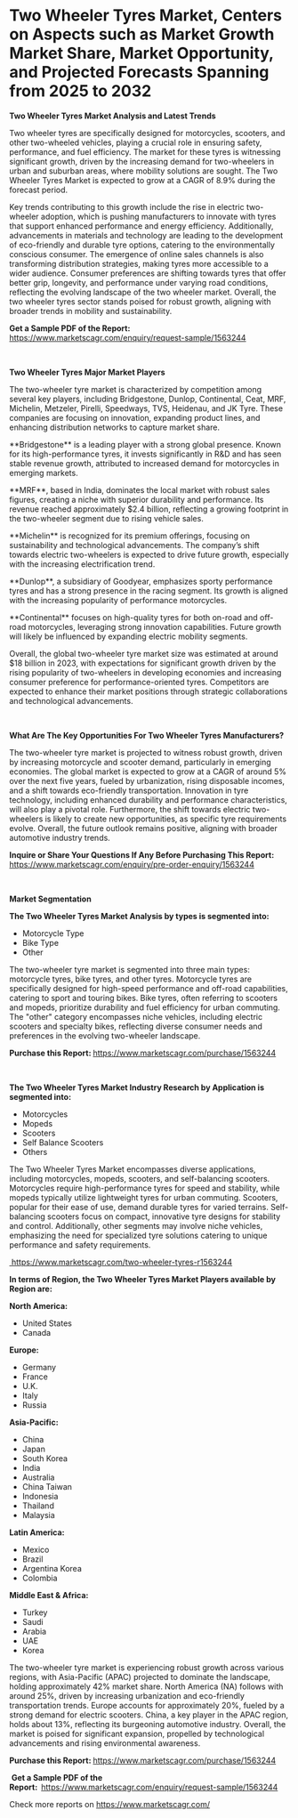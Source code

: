 <p><h1>Two Wheeler Tyres Market, Centers on Aspects such as Market Growth Market Share, Market Opportunity, and Projected Forecasts Spanning from 2025 to 2032</h1></p><p><strong>Two Wheeler Tyres Market Analysis and Latest Trends</strong></p>
<p><p>Two wheeler tyres are specifically designed for motorcycles, scooters, and other two-wheeled vehicles, playing a crucial role in ensuring safety, performance, and fuel efficiency. The market for these tyres is witnessing significant growth, driven by the increasing demand for two-wheelers in urban and suburban areas, where mobility solutions are sought. The Two Wheeler Tyres Market is expected to grow at a CAGR of 8.9% during the forecast period. </p><p>Key trends contributing to this growth include the rise in electric two-wheeler adoption, which is pushing manufacturers to innovate with tyres that support enhanced performance and energy efficiency. Additionally, advancements in materials and technology are leading to the development of eco-friendly and durable tyre options, catering to the environmentally conscious consumer. The emergence of online sales channels is also transforming distribution strategies, making tyres more accessible to a wider audience. Consumer preferences are shifting towards tyres that offer better grip, longevity, and performance under varying road conditions, reflecting the evolving landscape of the two wheeler market. Overall, the two wheeler tyres sector stands poised for robust growth, aligning with broader trends in mobility and sustainability.</p></p>
<p><strong>Get a Sample PDF of the Report:&nbsp;</strong> <a href="https://www.marketscagr.com/enquiry/request-sample/1563244?utm_campaign=2306&utm_medium=2&utm_source=Github&utm_content=ia&utm_term=22022025&utm_id=two-wheeler-tyres">https://www.marketscagr.com/enquiry/request-sample/1563244</a></p>
<p>&nbsp;</p>
<p><strong>Two Wheeler Tyres Major Market Players</strong></p>
<p><p>The two-wheeler tyre market is characterized by competition among several key players, including Bridgestone, Dunlop, Continental, Ceat, MRF, Michelin, Metzeler, Pirelli, Speedways, TVS, Heidenau, and JK Tyre. These companies are focusing on innovation, expanding product lines, and enhancing distribution networks to capture market share.</p><p>**Bridgestone** is a leading player with a strong global presence. Known for its high-performance tyres, it invests significantly in R&D and has seen stable revenue growth, attributed to increased demand for motorcycles in emerging markets.</p><p>**MRF**, based in India, dominates the local market with robust sales figures, creating a niche with superior durability and performance. Its revenue reached approximately $2.4 billion, reflecting a growing footprint in the two-wheeler segment due to rising vehicle sales.</p><p>**Michelin** is recognized for its premium offerings, focusing on sustainability and technological advancements. The company’s shift towards electric two-wheelers is expected to drive future growth, especially with the increasing electrification trend.</p><p>**Dunlop**, a subsidiary of Goodyear, emphasizes sporty performance tyres and has a strong presence in the racing segment. Its growth is aligned with the increasing popularity of performance motorcycles.</p><p>**Continental** focuses on high-quality tyres for both on-road and off-road motorcycles, leveraging strong innovation capabilities. Future growth will likely be influenced by expanding electric mobility segments.</p><p>Overall, the global two-wheeler tyre market size was estimated at around $18 billion in 2023, with expectations for significant growth driven by the rising popularity of two-wheelers in developing economies and increasing consumer preference for performance-oriented tyres. Competitors are expected to enhance their market positions through strategic collaborations and technological advancements.</p></p>
<p>&nbsp;</p>
<p><strong>What Are The Key Opportunities For Two Wheeler Tyres Manufacturers?</strong></p>
<p><p>The two-wheeler tyre market is projected to witness robust growth, driven by increasing motorcycle and scooter demand, particularly in emerging economies. The global market is expected to grow at a CAGR of around 5% over the next five years, fueled by urbanization, rising disposable incomes, and a shift towards eco-friendly transportation. Innovation in tyre technology, including enhanced durability and performance characteristics, will also play a pivotal role. Furthermore, the shift towards electric two-wheelers is likely to create new opportunities, as specific tyre requirements evolve. Overall, the future outlook remains positive, aligning with broader automotive industry trends.</p></p>
<p><strong>Inquire or Share Your Questions If Any Before Purchasing This Report:</strong> <a href="https://www.marketscagr.com/enquiry/pre-order-enquiry/1563244?utm_campaign=2306&utm_medium=2&utm_source=Github&utm_content=ia&utm_term=22022025&utm_id=two-wheeler-tyres">https://www.marketscagr.com/enquiry/pre-order-enquiry/1563244</a></p>
<p>&nbsp;</p>
<p><strong>Market Segmentation</strong></p>
<p><strong>The Two Wheeler Tyres Market Analysis by types is segmented into:</strong></p>
<p><ul><li>Motorcycle Type</li><li>Bike Type</li><li>Other</li></ul></p>
<p><p>The two-wheeler tyre market is segmented into three main types: motorcycle tyres, bike tyres, and other tyres. Motorcycle tyres are specifically designed for high-speed performance and off-road capabilities, catering to sport and touring bikes. Bike tyres, often referring to scooters and mopeds, prioritize durability and fuel efficiency for urban commuting. The "other" category encompasses niche vehicles, including electric scooters and specialty bikes, reflecting diverse consumer needs and preferences in the evolving two-wheeler landscape.</p></p>
<p><strong>Purchase this Report:&nbsp;</strong><a href="https://www.marketscagr.com/purchase/1563244?utm_campaign=2306&utm_medium=2&utm_source=Github&utm_content=ia&utm_term=22022025&utm_id=two-wheeler-tyres">https://www.marketscagr.com/purchase/1563244</a></p>
<p>&nbsp;</p>
<p><strong>The Two Wheeler Tyres Market Industry Research by Application is segmented into:</strong></p>
<p><ul><li>Motorcycles</li><li>Mopeds</li><li>Scooters</li><li>Self Balance Scooters</li><li>Others</li></ul></p>
<p><p>The Two Wheeler Tyres Market encompasses diverse applications, including motorcycles, mopeds, scooters, and self-balancing scooters. Motorcycles require high-performance tyres for speed and stability, while mopeds typically utilize lightweight tyres for urban commuting. Scooters, popular for their ease of use, demand durable tyres for varied terrains. Self-balancing scooters focus on compact, innovative tyre designs for stability and control. Additionally, other segments may involve niche vehicles, emphasizing the need for specialized tyre solutions catering to unique performance and safety requirements.</p></p>
<p><a href="https://www.marketscagr.com/two-wheeler-tyres-r1563244?utm_campaign=2306&utm_medium=2&utm_source=Github&utm_content=ia&utm_term=22022025&utm_id=two-wheeler-tyres">&nbsp;https://www.marketscagr.com/two-wheeler-tyres-r1563244</a></p>
<p><strong>In terms of Region, the Two Wheeler Tyres Market Players available by Region are:</strong></p>
<p>
    <p> <strong> North America: </strong>
        <ul>
            <li>United States</li>
            <li>Canada</li>
        </ul>
        </p> 
    <p> <strong> Europe: </strong>
        <ul>
            <li>Germany</li>
            <li>France</li>
            <li>U.K.</li>
            <li>Italy</li>
            <li>Russia</li>
        </ul>
        </p> 
    <p> <strong> Asia-Pacific: </strong>
        <ul>
            <li>China</li>
            <li>Japan</li>
            <li>South Korea</li>
            <li>India</li>
            <li>Australia</li>
            <li>China Taiwan</li>
            <li>Indonesia</li>
            <li>Thailand</li>
            <li>Malaysia</li>
        </ul>
        </p> 
    <p> <strong> Latin America: </strong>
        <ul>
            <li>Mexico</li>
            <li>Brazil</li>
            <li>Argentina Korea</li>
            <li>Colombia</li>
        </ul>
        </p> 
    <p> <strong> Middle East & Africa: </strong>
        <ul>
            <li>Turkey</li>
            <li>Saudi</li>
            <li>Arabia</li>
            <li>UAE</li>
            <li>Korea</li>
        </ul>
    </p>
    </p>
<p><p>The two-wheeler tyre market is experiencing robust growth across various regions, with Asia-Pacific (APAC) projected to dominate the landscape, holding approximately 42% market share. North America (NA) follows with around 25%, driven by increasing urbanization and eco-friendly transportation trends. Europe accounts for approximately 20%, fueled by a strong demand for electric scooters. China, a key player in the APAC region, holds about 13%, reflecting its burgeoning automotive industry. Overall, the market is poised for significant expansion, propelled by technological advancements and rising environmental awareness.</p></p>
<p><strong>Purchase this Report: </strong><a href="https://www.marketscagr.com/purchase/1563244?utm_campaign=2306&utm_medium=2&utm_source=Github&utm_content=ia&utm_term=22022025&utm_id=two-wheeler-tyres">https://www.marketscagr.com/purchase/1563244</a></p>
<p>&nbsp;<strong>Get a Sample PDF of the Report:&nbsp;&nbsp;</strong><a href="https://www.marketscagr.com/enquiry/request-sample/1563244?utm_campaign=2306&utm_medium=2&utm_source=Github&utm_content=ia&utm_term=22022025&utm_id=two-wheeler-tyres">https://www.marketscagr.com/enquiry/request-sample/1563244</a></p>
<p><strong></strong></p>
<p>Check more reports on <a href="https://www.marketscagr.com/?utm_campaign=2306&utm_medium=2&utm_source=Github&utm_content=ia&utm_term=22022025&utm_id=two-wheeler-tyres">https://www.marketscagr.com/</a></p>